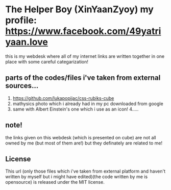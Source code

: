 The Helper Boy (XinYaanZyoy)
my profile: https://www.facebook.com/49yatriyaan.love
================
this is my webdesk where all of my internet links are written together in one place with some careful categarization!

parts of the codes/files i've taken from external sources...
---------------------------------------------------------
1. https://github.com/lukapopijac/css-rubiks-cube
2. mathysics photo which i already had in my pc downloaded from google
3. same with Albert Einstein's one which i use as an icon!
4.....

note!
-------
the links given on this webdesk (which is presented on cube) are not all owned by me (but most of them are!) but they definately are related to me!

License
-------
This url (only those files which i've taken from external platform and haven't written by myself but i might have edited)(the code written by me is opensource) is released under the MIT license.
